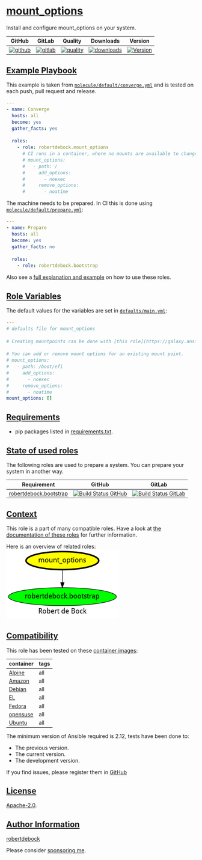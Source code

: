 # [mount_options](#mount_options)

Install and configure mount_options on your system.

|GitHub|GitLab|Quality|Downloads|Version|
|------|------|-------|---------|-------|
|[![github](https://github.com/robertdebock/ansible-role-mount_options/workflows/Ansible%20Molecule/badge.svg)](https://github.com/robertdebock/ansible-role-mount_options/actions)|[![gitlab](https://gitlab.com/robertdebock-iac/ansible-role-mount_options/badges/master/pipeline.svg)](https://gitlab.com/robertdebock-iac/ansible-role-mount_options)|[![quality](https://img.shields.io/ansible/quality/)](https://galaxy.ansible.com/robertdebock/mount_options)|[![downloads](https://img.shields.io/ansible/role/d/)](https://galaxy.ansible.com/robertdebock/mount_options)|[![Version](https://img.shields.io/github/release/robertdebock/ansible-role-mount_options.svg)](https://github.com/robertdebock/ansible-role-mount_options/releases/)|

## [Example Playbook](#example-playbook)

This example is taken from [`molecule/default/converge.yml`](https://github.com/robertdebock/ansible-role-mount_options/blob/master/molecule/default/converge.yml) and is tested on each push, pull request and release.

```yaml
---
- name: Converge
  hosts: all
  become: yes
  gather_facts: yes

  roles:
    - role: robertdebock.mount_options
      # CI runs in a container, where no mounts are available to change, disable this test.
      # mount_options:
      #   - path: /
      #     add_options:
      #       - noexec
      #     remove_options:
      #       - noatime
```

The machine needs to be prepared. In CI this is done using [`molecule/default/prepare.yml`](https://github.com/robertdebock/ansible-role-mount_options/blob/master/molecule/default/prepare.yml):

```yaml
---
- name: Prepare
  hosts: all
  become: yes
  gather_facts: no

  roles:
    - role: robertdebock.bootstrap
```

Also see a [full explanation and example](https://robertdebock.nl/how-to-use-these-roles.html) on how to use these roles.

## [Role Variables](#role-variables)

The default values for the variables are set in [`defaults/main.yml`](https://github.com/robertdebock/ansible-role-mount_options/blob/master/defaults/main.yml):

```yaml
---
# defaults file for mount_options

# Creating mountpoints can be done with [this role](https://galaxy.ansible.com/robertdebock/mount).

# You can add or remove mount options for an existing mount point.
# mount_options:
#   - path: /boot/efi
#     add_options:
#       - noexec
#     remove_options:
#       - noatime
mount_options: []
```

## [Requirements](#requirements)

- pip packages listed in [requirements.txt](https://github.com/robertdebock/ansible-role-mount_options/blob/master/requirements.txt).

## [State of used roles](#state-of-used-roles)

The following roles are used to prepare a system. You can prepare your system in another way.

| Requirement | GitHub | GitLab |
|-------------|--------|--------|
|[robertdebock.bootstrap](https://galaxy.ansible.com/robertdebock/bootstrap)|[![Build Status GitHub](https://github.com/robertdebock/ansible-role-bootstrap/workflows/Ansible%20Molecule/badge.svg)](https://github.com/robertdebock/ansible-role-bootstrap/actions)|[![Build Status GitLab](https://gitlab.com/robertdebock-iac/ansible-role-bootstrap/badges/master/pipeline.svg)](https://gitlab.com/robertdebock-iac/ansible-role-bootstrap)|

## [Context](#context)

This role is a part of many compatible roles. Have a look at [the documentation of these roles](https://robertdebock.nl/) for further information.

Here is an overview of related roles:
![dependencies](https://raw.githubusercontent.com/robertdebock/ansible-role-mount_options/png/requirements.png "Dependencies")

## [Compatibility](#compatibility)

This role has been tested on these [container images](https://hub.docker.com/u/robertdebock):

|container|tags|
|---------|----|
|[Alpine](https://hub.docker.com/repository/docker/robertdebock/alpine/general)|all|
|[Amazon](https://hub.docker.com/repository/docker/robertdebock/amazonlinux/general)|all|
|[Debian](https://hub.docker.com/repository/docker/robertdebock/debian/general)|all|
|[EL](https://hub.docker.com/repository/docker/robertdebock/enterpriselinux/general)|all|
|[Fedora](https://hub.docker.com/repository/docker/robertdebock/fedora/general)|all|
|[opensuse](https://hub.docker.com/repository/docker/robertdebock/opensuse/general)|all|
|[Ubuntu](https://hub.docker.com/repository/docker/robertdebock/ubuntu/general)|all|

The minimum version of Ansible required is 2.12, tests have been done to:

- The previous version.
- The current version.
- The development version.

If you find issues, please register them in [GitHub](https://github.com/robertdebock/ansible-role-mount_options/issues)

## [License](#license)

[Apache-2.0](https://github.com/robertdebock/ansible-role-mount_options/blob/master/LICENSE).

## [Author Information](#author-information)

[robertdebock](https://robertdebock.nl/)

Please consider [sponsoring me](https://github.com/sponsors/robertdebock).
